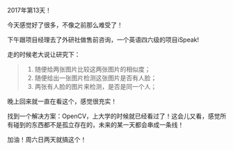 2017年第13天！

今天感觉好了很多，不像之前那么难受了！

下午跟项目经理去了外研社做售前咨询，一个英语四六级的项目iSpeak!

走的时候老大说让研究下：

> 1. 随便给两张图片比较这两张图片的相似度；
> 2. 随便给出一张图片检测这张图片是否有人脸；
> 3. 两张有人脸的图片来检测，是否是同一个人；

晚上回来就一直在看这个，感觉很充实！

找到一个解决方案：OpenCV，上大学的时候就已经看过了！这会儿又看，感觉所有碰到的东西都不是孤立存在的，未来的某一天都会串成一条线！

加油！周六日两天就搞这个！

